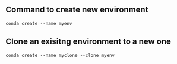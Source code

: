 ## Command to create new environment

```
conda create --name myenv
```

## Clone an exisitng environment to a new one

```
conda create --name myclone --clone myenv
```
